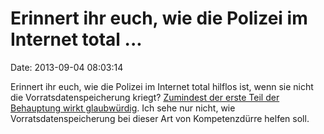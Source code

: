 Erinnert ihr euch, wie die Polizei im Internet total \...
=========================================================

Date: 2013-09-04 08:03:14

Erinnert ihr euch, wie die Polizei im Internet total hilflos ist, wenn
sie nicht die Vorratsdatenspeicherung kriegt? [Zumindest der erste Teil
der Behauptung wirkt
glaubwürdig](http://olbertz.de/blog/2013/09/03/polizei-ahnungsloser-helfer/).
Ich sehe nur nicht, wie Vorratsdatenspeicherung bei dieser Art von
Kompetenzdürre helfen soll.
